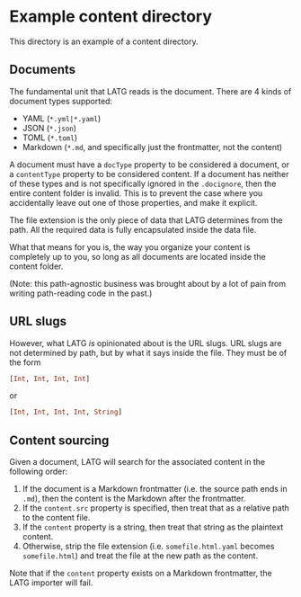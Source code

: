 # Example content directory

This directory is an example of a content directory. 

## Documents

The fundamental unit that LATG reads is the document.  There are 4 kinds of document types supported:

- YAML (`*.yml|*.yaml`)
- JSON (`*.json`)
- TOML (`*.toml`)
- Markdown (`*.md`, and specifically just the frontmatter, not the content)

A document must have a `docType` property to be considered a document, or a `contentType` property to be considered content. If a document has neither of these types and is not specifically ignored in the `.docignore`, then the entire content folder is invalid. This is to prevent the case where you accidentally leave out one of those properties, and make it explicit.

The file extension is the only piece of data that LATG determines from the path. All the required data is fully encapsulated inside the data file. 

What that means for you is, the way you organize your content is completely up to you, so long as all documents are located inside the content folder. 

(Note: this path-agnostic business was brought about by a lot of pain from writing path-reading code in the past.)

## URL slugs

However, what LATG *is* opinionated about is the URL slugs. URL slugs are not determined by path, but by what it says inside the file. They must be of the form

```hs
[Int, Int, Int, Int]
```

or 

```hs
[Int, Int, Int, Int, String]
```

## Content sourcing

Given a document, LATG will search for the associated content in the following order:

1. If the document is a Markdown frontmatter (i.e. the source path ends in `.md`), then the content is the Markdown after the frontmatter.
2. If the `content.src` property is specified, then treat that as a relative path to the content file.
3. If the `content` property is a string, then treat that string as the plaintext content.
4. Otherwise, strip the file extension (i.e. `somefile.html.yaml` becomes `somefile.html`) and treat the file at the new path as the content.

Note that if the `content` property exists on a Markdown frontmatter, the LATG importer will fail.